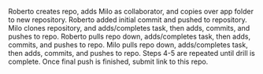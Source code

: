 Roberto creates repo, adds Milo as collaborator, and copies over app folder to new repository.
Roberto added initial commit and pushed to repository.
Milo clones repository, and adds/completes task, then adds, commits, and pushes to repo.
Roberto pulls repo down, adds/completes task, then adds, commits, and pushes to repo.
Milo pulls repo down, adds/completes task, then adds, commits, and pushes to repo.
Steps 4-5 are repeated until drill is complete.
Once final push is finished, submit link to this repo.